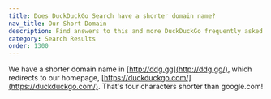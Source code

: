 ```yaml
---
title: Does DuckDuckGo Search have a shorter domain name?
nav_title: Our Short Domain
description: Find answers to this and more DuckDuckGo frequently asked questions.
category: Search Results
order: 1300
---
```


We have a shorter domain name in [http://ddg.gg](http://ddg.gg/), which redirects to our homepage, [https://duckduckgo.com/](https://duckduckgo.com/). That's four characters shorter than google.com!
